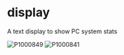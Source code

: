 # display

A text display to show PC system stats

![P1000849](https://user-images.githubusercontent.com/11595624/147976646-1677a7d4-39df-452e-94f3-0b30b9e7ac78.JPG)
![P1000841](https://user-images.githubusercontent.com/11595624/147976650-12cda4b2-9c3f-4260-b444-d7ae046e3f3e.JPG)
